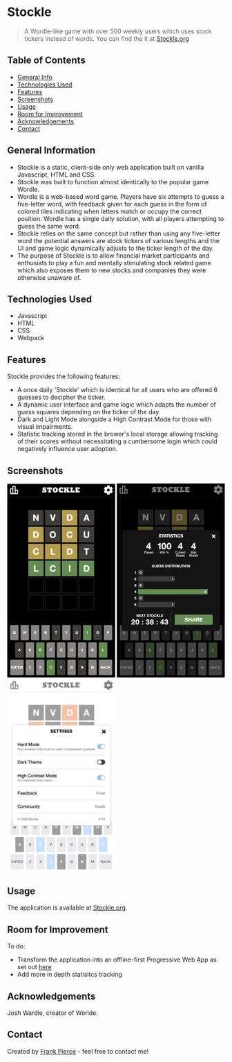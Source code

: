 # Stockle
> A Wordle-like game with over 500 weekly users which uses stock tickers instead of words.
> You can find the it at [Stockle.org](https://www.stockle.org)

## Table of Contents
* [General Info](#general-information)
* [Technologies Used](#technologies-used)
* [Features](#features)
* [Screenshots](#screenshots)
* [Usage](#usage)
* [Room for Improvement](#room-for-improvement)
* [Acknowledgements](#acknowledgements)
* [Contact](#contact)


## General Information
- Stockle is a static, client-side only web application built on vanilla Javascript, HTML and CSS.
- Stockle was built to function almost identically to the popular game Wordle.
- Wordle is a web-based word game. Players have six attempts to guess a five-letter word, with feedback given for each guess in the form of colored tiles indicating when letters match or occupy the correct position. Wordle has a single daily solution, with all players attempting to guess the same word.
- Stockle relies on the same concept but rather than using any five-letter word the potential answers are stock tickers of various lengths and the UI and game logic dynamically adjusts to the ticker length of the day.
- The purpose of Stockle is to allow financial market participants and enthusiats to play a fun and mentally stimulating stock related game which also exposes them to new stocks and companies they were otherwise unaware of.


## Technologies Used
- Javascript
- HTML
- CSS
- Webpack


## Features
Stockle provides the following features:
- A once daily 'Stockle' which is identical for all users who are offered 6 guesses to decipher the ticker.
- A dynamic user interface and game logic which adapts the number of guess squares depending on the ticker of the day.
- Dark and Light Mode alongside a High Contrast Mode for those with visual impairments.
- Statistic tracking stored in the brower's local storage allowing tracking of their scores without necessitating a cumbersome login which could negatively influence user adoption.


## Screenshots
<img src="./img/stockle1.png" width="250"> <img src="./img/stockle2.png" width="250"> <img src="./img/stockle3.png" width="250"> 



## Usage
The application is available at [Stockle.org](https://www.stockle.org).


## Room for Improvement
To do:
- Transform the application into an offline-first Progressive Web App as set out [here](https://web.dev/progressive-web-apps)
- Add more in depth statisitcs tracking


## Acknowledgements
Josh Wardle, creator of Worlde.


## Contact
Created by [Frank Pierce](https://www.frankpierce.me/) - feel free to contact me!
